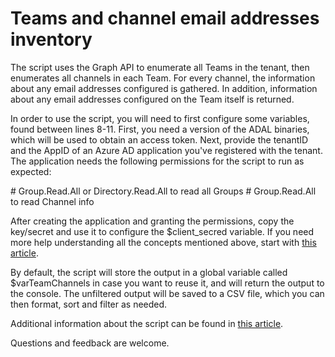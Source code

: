 # Teams and channel email addresses inventory

The script uses the Graph API to enumerate all Teams in the tenant, then enumerates all channels in each Team. For every channel, the information about any email addresses configured is gathered. In addition, information about any email addresses configured on the Team itself is returned.

In order to use the script, you will need to first configure some variables, found between lines 8-11. First, you need a version of the ADAL binaries, which will be used to obtain an access token. Next, provide the tenantID and the AppID of an Azure AD application you've registered with the tenant. The application needs the following permissions for the script to run as expected:

\#    Group.Read.All or Directory.Read.All to read all Groups
\#    Group.Read.All to read Channel info

After creating the application and granting the permissions, copy the key/secret and use it to configure the $client_secred variable. If you need more help understanding all the concepts mentioned above, start with [this article](https://docs.microsoft.com/en-us/graph/auth/auth-concepts).

By default, the script will store the output in a global variable called $varTeamChannels in case you want to reuse it, and will return the output to the console. The unfiltered output will be saved to a CSV file, which you can then format, sort and filter as needed.

Additional information about the script can be found in [this article](https://www.michev.info/Blog/Post/2676/reporting-on-any-email-addresses-configured-for-teams-and-channels-via-the-graph-api).

Questions and feedback are welcome.
